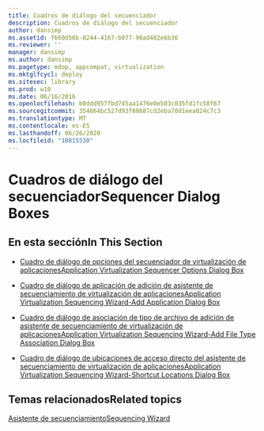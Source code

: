 ```yaml
---
title: Cuadros de diálogo del secuenciador
description: Cuadros de diálogo del secuenciador
author: dansimp
ms.assetid: f660d56b-0244-4167-b077-96ad482e6b36
ms.reviewer: ''
manager: dansimp
ms.author: dansimp
ms.pagetype: mdop, appcompat, virtualization
ms.mktglfcycl: deploy
ms.sitesec: library
ms.prod: w10
ms.date: 06/16/2016
ms.openlocfilehash: b0ddd957fbd745aa1476e0e503c035fd1fc58f67
ms.sourcegitcommit: 354664bc527d93f80687cd2eba70d1eea024c7c3
ms.translationtype: MT
ms.contentlocale: es-ES
ms.lasthandoff: 06/26/2020
ms.locfileid: "10815530"
---
```

# <span data-ttu-id="3867b-103">Cuadros de diálogo del secuenciador</span><span class="sxs-lookup"><span data-stu-id="3867b-103">Sequencer Dialog Boxes</span></span>


## <span data-ttu-id="3867b-104">En esta sección</span><span class="sxs-lookup"><span data-stu-id="3867b-104">In This Section</span></span>


-   [<span data-ttu-id="3867b-105">Cuadro de diálogo de opciones del secuenciador de virtualización de aplicaciones</span><span class="sxs-lookup"><span data-stu-id="3867b-105">Application Virtualization Sequencer Options Dialog Box</span></span>](application-virtualization-sequencer-options-dialog-box.md)

-   [<span data-ttu-id="3867b-106">Cuadro de diálogo de aplicación de adición de asistente de secuenciamiento de virtualización de aplicaciones</span><span class="sxs-lookup"><span data-stu-id="3867b-106">Application Virtualization Sequencing Wizard-Add Application Dialog Box</span></span>](application-virtualization-sequencing-wizard-add-application-dialog-box.md)

-   [<span data-ttu-id="3867b-107">Cuadro de diálogo de asociación de tipo de archivo de adición de asistente de secuenciamiento de virtualización de aplicaciones</span><span class="sxs-lookup"><span data-stu-id="3867b-107">Application Virtualization Sequencing Wizard-Add File Type Association Dialog Box</span></span>](application-virtualization-sequencing-wizard-add-file-type-association-dialog-box.md)

-   [<span data-ttu-id="3867b-108">Cuadro de diálogo de ubicaciones de acceso directo del asistente de secuenciamiento de virtualización de aplicaciones</span><span class="sxs-lookup"><span data-stu-id="3867b-108">Application Virtualization Sequencing Wizard-Shortcut Locations Dialog Box</span></span>](application-virtualization-sequencing-wizard-shortcut-locations-dialog-box.md)

## <span data-ttu-id="3867b-109">Temas relacionados</span><span class="sxs-lookup"><span data-stu-id="3867b-109">Related topics</span></span>


[<span data-ttu-id="3867b-110">Asistente de secuenciamiento</span><span class="sxs-lookup"><span data-stu-id="3867b-110">Sequencing Wizard</span></span>](sequencing-wizard.md)

 

 





